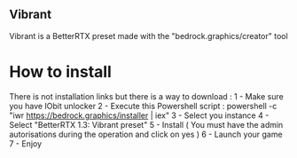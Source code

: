## Vibrant
Vibrant is a BetterRTX preset made with the "bedrock.graphics/creator" tool
# How to install
There is not installation links but there is a way to download :
1 - Make sure you have IObit unlocker
2 - Execute this Powershell script : powershell -c "iwr https://bedrock.graphics/installer | iex"
3 - Select you instance
4 - Select "BetterRTX 1.3: Vibrant preset"
5 - Install ( You must have the admin autorisations during the operation and click on yes )
6 - Launch your game
7 - Enjoy
